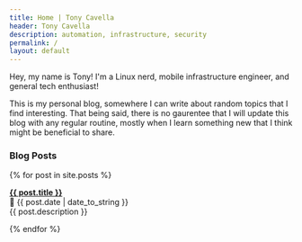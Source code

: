 ```yaml
---
title: Home | Tony Cavella
header: Tony Cavella
description: automation, infrastructure, security
permalink: /
layout: default
---
```

<p class="medium">Hey, my name is Tony! I'm a Linux nerd, mobile infrastructure engineer, and general tech enthusiast!</p>
<p>This is my personal blog, somewhere I can write about random topics that I find interesting. That being 
said, there is no gaurentee that I will update this blog with any regular routine, mostly when I learn something 
new that I think might be beneficial to share. </p>

<h3>Blog Posts</h3>

{% for post in site.posts %}
  <p><b><a href="{{ post.url }}">{{ post.title }}</a></b><br>
  📅 {{ post.date | date_to_string }}<br>
  {{ post.description }}</p>
{% endfor %}